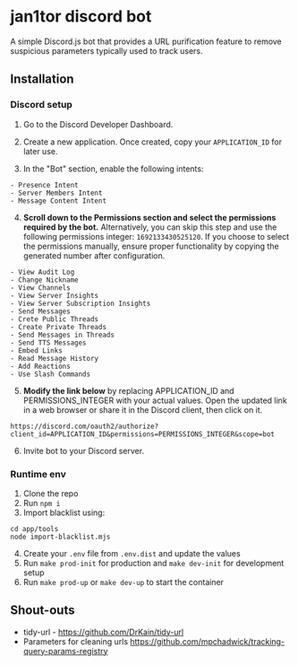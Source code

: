 # jan1tor discord bot

A simple Discord.js bot that provides a URL purification feature to remove suspicious parameters typically used to track users. 

## Installation

### Discord setup

1. Go to the Discord Developer Dashboard.
2. Create a new application. Once created, copy your `APPLICATION_ID` for later use.

3. In the "Bot" section, enable the following intents:
```
- Presence Intent
- Server Members Intent
- Message Content Intent
```

4. **Scroll down to the Permissions section and select the permissions required by the bot.** Alternatively, you can skip this step and use the following permissions integer: `1692133430525120`. If you choose to select the permissions manually, ensure proper functionality by copying the generated number after configuration.
```
- View Audit Log
- Change Nickname
- View Channels
- View Server Insights
- View Server Subscription Insights
- Send Messages
- Crete Public Threads
- Create Private Threads
- Send Messages in Threads
- Send TTS Messages
- Embed Links
- Read Message History
- Add Reactions
- Use Slash Commands
```

5. **Modify the link below** by replacing APPLICATION_ID and PERMISSIONS_INTEGER with your actual values.
Open the updated link in a web browser or share it in the Discord client, then click on it.

```
https://discord.com/oauth2/authorize?client_id=APPLICATION_ID&permissions=PERMISSIONS_INTEGER&scope=bot  

```

6. Invite bot to your Discord server.

### Runtime env

1. Clone the repo
2. Run `npm i`
3. Import blacklist using:
```
cd app/tools
node import-blacklist.mjs
```
4. Create your `.env` file from `.env.dist` and update the values
5. Run `make prod-init` for production and `make dev-init` for development setup
6. Run `make prod-up` or `make dev-up` to start the container

## Shout-outs

- tidy-url - https://github.com/DrKain/tidy-url
- Parameters for cleaning urls https://github.com/mpchadwick/tracking-query-params-registry


